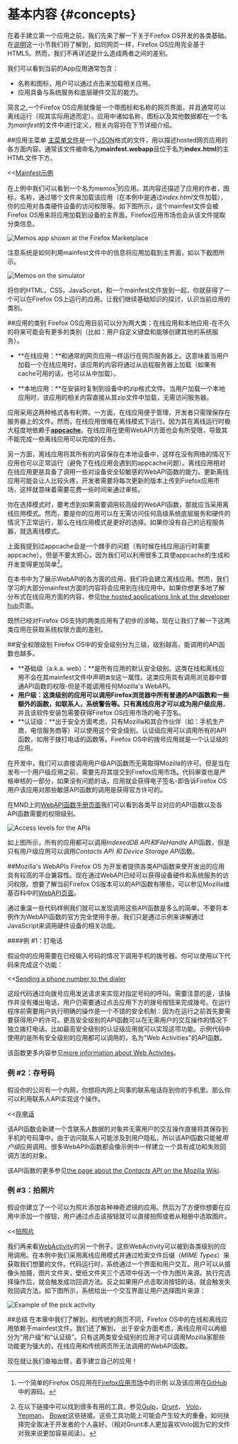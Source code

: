 # 基本内容 {#concepts}

在着手建立第一个应用之前，我们先来了解一下关于Firefox OS开发的各类基础。在[说明](#introduction)这一小节我们将了解到，如同网页一样，Firefox OS应用完全基于HTML5。然而，我们不再详述是什么造成两者之间的差别。

我们可以看到当前的App应用通常包含：

* 名称和图标，用户可以通过点击来加载相关应用。
* 应用具备与系统服务和底层硬件交互的能力。

简言之,一个Firefox OS应用就像是一个带图标和名称的网页界面，并且通常可以离线运行（视其实际用途而定）。应用中诸如名称，图标以及其他数据都在一个名为*mainfest*的文件中进行定义，相关内容将在下节详细介绍。

##应用主菜单
[主菜单文件](https://developer.mozilla.org/docs/Apps/Manifest)是一个[JSON](http://json.org)格式的文件，用以描述hosted网页应用的各方面内容。通常该文件被命名为**mainfest.webapp**且位于名为**index.html**的主HTML文件下方。

<<[Mainfest示例](code/sample_manifest.webapp)

在上例中我们可以看到一个名为memos[^memos]的应用。其内容还描述了应用的作者，图标，名称，通过哪个文件来加载该应用（在本例中是通过*index.html*文件加载），你的应用对各类硬件设备的访问权限等。如下图所示，这个mainfest文件会被Firefox OS用来将应用加载到设备的主界面，Firefox应用市场也会从该文件提取分类信息。

[^memos]: 一个简单的Firefox OS应用在[Firefox应用市场](https://marketplace.firefox.com/app/memos)中的示例 以及该应用在[GitHub](https://github.com/soapdog/memos-for-firefoxos)中的源码。

![Memos app shown at the Firefox Marketplace](images/originals/memos-marketplace.png)

注意系统是如何利用mainfest文件中的信息将应用加载到主界面，如以下截图所示。

![Memos on the simulator](images/originals/memos-simulator.png)

将你的HTML，CSS，JavaScript，和一个mainfest文件放到一起，你就获得了一个可以在Firefox OS上运行的应用。让我们继续基础知识的探讨，认识当前应用的类别。

##应用的类别
Firefox OS应用目前可以分为两大类：在线应用和本地应用-在不久的将来可能会有更多的类别（比如：用户自定义键盘和能够创建其他的系统服务）。

* **在线应用：**和通常的网页应用一样运行在网页服务器上。这意味着当用户加载一个在线应用时，该应用的内容将通过从远程服务器上加载（如果有cache可用的话，也可以从中加载）。

* **本地应用：**在安装时复制到设备中的zip格式文件。当用户加载一个本地应用时，该应用的相关内容直接从其zip文件中加载，无需访问服务器。

应用采用这两种格式各有利弊。一方面，在线应用便于管理，开发者只需理保存在服务器上的文件。然而，在线应用很难在离线模式下运行。因为其在离线运行时极大程度地依赖于[**appcache**](https://developer.mozilla.org/pt-BR/docs/HTML/Using_the_application_cache)。在线应用在使用WebAPI方面也会有所受限，导致其不能完成一些离线应用可以完成的任务。

另一方面，离线应用将其所有的内容保存在本地设备中，这样在没有网络的情况下应用也可以正常运行（避免了在线应用会遇到的appcache问题）。离线应用相对在线应用更是具备了调用一些对设备安全较敏感的WebAPI函数的能力。更新离线应用可能会让人比较头疼，开发者需要将每次更新的版本上传到Firefox应用市场，这样就意味着需要花费一些时间来通过审核。

你在选择模式时，要考虑到如果需要调用较高级的WebAPI函数，那就应当采用离线应用模式。然而，要是你的应用可以在无需访问任何高级系统底层服务和硬件的情况下正常运行，那么在线应用模式是更好的选择。如果你没有自己的远程服务器，就选离线模式。

上面我提到过appcache会是一个棘手的问题（有时候在线应用运行时需要appcache）。但是不要太担心，因为我们可以利用很多工具使appcache的生成和开发变得更加简单[^js-tools]。

在本书中为了展示WebAPI的各方面的应用，我们将会建立离线应用。然而，我们学习的大部分mainfest方面的内容将会应用到在线应用中。如果你想更多地了解分布式在线应用方面的内容，参见[the hosted applications link at the developer hub](https://marketplace.firefox.com/developers/docs/hosted)页面。

[^js-tools]:在以下链接中可以找到很多有用的工具，参见[Gulp](https://github.com/gulpjs/gulp)，[Grunt](http://gruntjs.com)， [Volo](http://volojs.org/)， [Yeoman](http://yeoman.io/)， [Bower](http://bower.io/)这些链接。这些工具功能上可能会产生较大的重叠，如何抉择完全取决于开发者的个人喜好。（相对Grunt本人更加喜欢Volo因为它的文件对我来说更加容易阅读）。

既然已经对Firefox OS支持的两类应用有了初步的涉略，现在让我们了解一下这两类应用在获取系统权限方面的差别。

##安全权限级别
Firefox OS中的安全级别分为三级，级别越高，能调用的API函数也越多。

* **基础级（a.k.a. web）：**是所有应用的默认安全级别。这类在线和离线应用不会在其mainfest文件中声明`类型`这一属性。这类应用具有调用浏览器中普通API函数的权限-但是不能调用任何Mozilla's WebAPI。
* **用户级：**这类级别的应用可以调用Firefox浏览器中所有普通的API函数和一些额外的函数，如联系人，系统警告等。只有**离线应用才可以成为用户级应用**，并且该软件安装包需要获得Firefox OS应用市场的电子签名。
* **认证级：**出于安全方面考虑，只有Mozilla和其合作伙伴（如：手机生产商，电信服务商等）可以使用这个安全级别。认证级应用可以调用所有的API函数，如用于拨打电话的函数等。Firefox OS中的拨号应用就是一个认证级的应用。

在开发中，我们可以直接调用用户级API函数而无需取得Mozilla的许可。但是当在发布一个用户级应用之前，需要先将其提交到Firefox应用市场。代码审查也是严格审核的一部分，如果没有问题的话，应用就会获得电子签名-即告诉Firefox OS用户该应用对那些敏感API函数的调用是获得官方许可的。

在MND上的[WebAPI函数手册页面](https://developer.mozilla.org/en-US/docs/WebAPI)我们可以看到各类平台对应的API函数以及各API函数需要的权限级别。

![Access levels for the APIs](images/originals/webapi-access.png)

如上图所示，所有的应用都可以调用*IndexedDB API和FileHandle API*函数，但是只有用户级应用可以调用*Contacts API 和 Device Storage API*函数。

##Mozilla's WebAPIs
Firefox OS 为开发者提供各类API函数来使开发出的应用具有较高的平台兼容性。现在通过WebAPI已经可以获得设备硬件和系统服务的访问权限。想要了解当前Firefox OS版本可以的API函数有哪些，可以参见Mozilla维基百科中的[WebAPI页面](https://wiki.mozilla.org/WebAPI)。

通过重温一些代码样例我们就可以发现调用这些API函数是多么的简单。不要将本例作为WebAPI函数的官方完全使用手册。我们只是通过示例来讲解通过JavaScript来调用硬件设备的相关功能。

####例 #1：打电话

假设你的应用需要在已经输入号码的情况下调用手机的拨号器。你可以使用以下代码来完成这个功能：

<<[Sending a phone number to the dialer](code/webapi_samples/dial.js)

这段代码通过向拨号应用发送请求来实现对指定号码的呼叫。需要注意的是，该操作并没有播出电话，用户仍需要通过点击应用下方的拨号按钮来完成拨号。在运行程序前需要用户执行明确的操作是一个不错的安全机制：因为在运行之前首先要需要获得用户的许可。更高安全级别的API函数可以在无需用户的交互操作的情况下独立拨打电话。比如最高安全级别的认证级应用就可以实现这项功能。示例代码中使用的是所有安全级别的应用都可以调用的，名为"Web Activities"的API函数。

该函数更多内容参见[more information about Web Activites](https://hacks.mozilla.org/2013/01/introducing-web-activities/)。

### 例 #2：存号码
假设你的公司有一个内网，你想将内网上同事的联系电话存到你的手机里。那么你可以利用联系人API实现这个操作。

<<[存电话](code/webapi_samples/contact.js)

该API函数会新建一个含联系人数据的对象并无需用户的交互操作直接将其保存到手机的号码簿中。由于访问联系人可能涉及到用户隐私，所以该API函数只能被*用户级*应用调用。很多WebAPIh函数都会像示例中一样建立一个具有成功和失败回调方法的对象。

该API函数的更多参见[the page about the *Contacts API* on the Mozilla Wiki](https://wiki.mozilla.org/WebAPI/ContactsAPI).

### 例 #3：拍照片
假设你建立了一个可以为照片添加各种神奇滤镜的应用。然后为了方便你想要在应用中添加一个按钮，用户通过点击该按钮就可以直接拍照或者从相册中选取图片。

<<[拍照片](code/webapi_samples/pick.js)

我们再来看[WebActivity](https://hacks.mozilla.org/2013/01/introducing-web-activities/)的另一个例子。这些WebActivity可以被到各类级别的应用调用。在本例中我们采用离线应用模式并通过检索文件后缀（*MIME Types*）来获取我们想要的文件。代码运行时，系统通过一个界面和用户交互。用户可以从摄像头拍摄，图片文件夹，壁纸文件夹三个选项中任选一个作为图片来源。执行完选择操作后，就会触发成功回调方法。反之如果用户点击取消按钮的话，就会触发失败回调方法。如下图所示，系统给出一个交互界面让用户选择图片来源：

![Example of the *pick activity*](images/originals/pick_image.png)

##总结
在本章中我们了解到，和传统的网页不同，Firefox OS中的在线和离线应用依赖于mainfest文件。我们还了解到， 出于安全方面考虑，离线应用可以再细分为“用户级”和“认证级”。只有这两类安全级别的应用才可以调用Mozilla家那些功能更为强大的，在线应用和传统网页所无法调用的WebAPI函数。

现在就让我们奋袖出臂，着手建立自己的应用！
